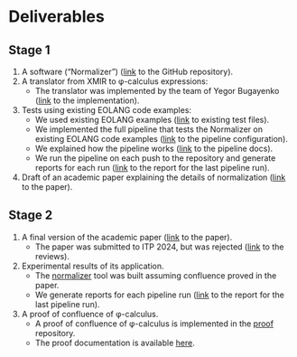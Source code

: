 # Deliverables

## Stage 1

1. A software (“Normalizer”) ([link](https://github.com/objectionary/eo-phi-normalizer) to the GitHub repository).
1. A translator from XMIR to φ-calculus expressions:
    - The translator was implemented by the team of Yegor Bugayenko ([link](https://github.com/objectionary/eo/blob/c4fe24fc2359957261b1e56b8cac9113d0b77db2/eo-maven-plugin/src/main/java/org/eolang/maven/PhiMojo.java) to the implementation).
1. Tests using existing EOLANG code examples:
    - We used existing EOLANG examples ([link](https://github.com/objectionary/eo/tree/c4fe24fc2359957261b1e56b8cac9113d0b77db2/eo-runtime/src/test/eo/org/eolang) to existing test files).
    - We implemented the full pipeline that tests the Normalizer on existing EOLANG code examples ([link](https://github.com/objectionary/eo-phi-normalizer/blob/bbe60bcbcaea7332515485da0d4e5e31fc1e163d/.github/workflows/ghc.yml#L103-L308) to the pipeline configuration).
    - We explained how the pipeline works ([link](https://www.objectionary.com/eo-phi-normalizer/docs/pipeline.html) to the pipeline docs).
    - We run the pipeline on each push to the repository and generate reports for each run ([link](https://www.objectionary.com/eo-phi-normalizer/report/) to the report for the last pipeline run).
1. Draft of an academic paper explaining the details of normalization ([link](./papers/phi-confluence.pdf) to the paper).

## Stage 2

1. A final version of the academic paper ([link](./papers/phi-confluence.pdf) to the paper).
    - The paper was submitted to ITP 2024, but was rejected ([link](./papers/phi-confluence-ITP-2024-reviews.txt) to the reviews).
1. Experimental results of its application.
    - The [normalizer](https://github.com/objectionary/eo-phi-normalizer) tool was built assuming confluence proved in the paper.
    - We generate reports for each pipeline run ([link](https://www.objectionary.com/eo-phi-normalizer/report/) to the report for the last pipeline run).
1. A proof of confluence of φ-calculus.
    - A proof of confluence of φ-calculus is implemented in the [proof](https://github.com/objectionary/proof) repository.
    - The proof documentation is available [here](https://www.objectionary.com/proof/docs/).
